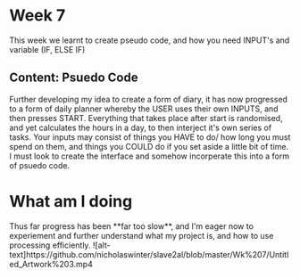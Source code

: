 <h1>Week 7</h1> 
This week we learnt to create pseudo code, and how you need INPUT's and variable (IF, ELSE IF) 
<h2>Content: Psuedo Code</h2> 
Further developing my idea to create a form of diary, it has now progressed to a form of daily planner whereby the USER uses their own INPUTS, and then presses START. Everything that takes place after start is randomised, and yet calculates the hours in a day, to then interject it's own series of tasks. Your inputs may consist of things you HAVE to do/ how long you must spend on them, and things you COULD do if you set aside a little bit of time. I must look to create the interface and somehow incorperate this into a form of psuedo code. 
<h1>What am I doing</h1>
Thus far progress has been **far too slow**, and I'm eager now to experiement and further understand what my project is, and how to use processing efficiently. 
![alt-text]https://github.com/nicholaswinter/slave2al/blob/master/Wk%207/Untitled_Artwork%203.mp4
